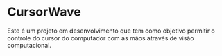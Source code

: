 # CursorWave
Este é um projeto em desenvolvimento que tem como objetivo permitir o controle do cursor do computador com as mãos através de visão computacional.
